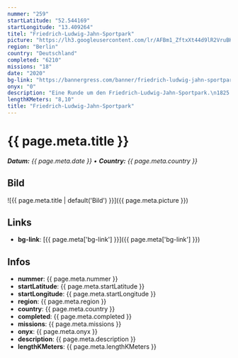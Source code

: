 ```yaml
---
nummer: "259"
startLatitude: "52.544169"
startLongitude: "13.409264"
titel: "Friedrich-Ludwig-Jahn-Sportpark"
picture: "https://lh3.googleusercontent.com/lr/AFBm1_ZftxXt44d9lR2VruBKG5eKzHZCSNzwamXS4QWHY2duekzg9f6IIKXVMNU8R2Yiy-AVhqBzrf4VQ0XTnHKa4fT3Ah_l4_ATF4oUBL6H3dLjsBVs4n5m1DAy3wdEA6SxuD27mX1Xqh2ecM8zhhrLK13feu_DouHiuDssbRRlP-21m6j5hG5WRdWKz3LkI9ICUvZKtSf46L0RkeatWQRiN2qLwlpjKBFlTZd73AqH4eo0zilVWwhCOxGB3Yy6rLeE2-TDRmH6JqPtL7lpwNBf22sxq7LrAfk-49bfwJ9tVWhItGnGVdvXOpk5r4oh7LI9oiHiOp4rKkZgtzPvBOZy-vz7HqVv6LnsnFkt1yDGoWluDC7EM4ITV_dxYDRGTGyGpMvfoNSOw99K7oePtiwaf2834qU2FmK82tNmT8ppD4HD5YSNCzokaA5DFx2h7FJv-SPbZTziYOl6BrEeXbAv7BsxnixeNBSO6bVdqqfQbdKmgn0EzW-20VL-6VoUZCOUmopS1CXi1t4W-My8DIsdOJhj1qB-hjhWEdxoV49ugnMLczu5Tfiqd2rDgopGFAf-hDI3ZNKSGWlCmWuSTTP4iOVpOKefrg_r9Zmv95qG9JKbikcgXaaXpa-XwRDf-A2FIs-Ds39aMB_XuVQko1oEZlAZ68GJI7WTvaMdy_K_jyPpQFjVmbGDZ4RaOuwQr9V3smHo6cNSerEdbG2E2Li5wQJiAxjAWFvqzbq2FGkgB1VNPAw9-S3nnAsKNhWN-zYpiaSdTJHxu5oDFw7gxiN4Zby6nN3jv2opOt1EOHbwY0vAqDaP-tqTMRnXjet4P5EKQZRUv-nxAOoKuZVNIsqk9C-Io2RapYY"
region: "Berlin"
country: "Deutschland"
completed: "6210"
missions: "18"
date: "2020"
bg-link: "https://bannergress.com/banner/friedrich-ludwig-jahn-sportpark-739b"
onyx: "0"
description: "Eine Runde um den Friedrich-Ludwig-Jahn-Sportpark.\n1825 wurde das Areal von der Preußischen Armee als Exerzierplatz genutzt."
lengthKMeters: "8,10"
title: "Friedrich-Ludwig-Jahn-Sportpark"
---
```


# {{ page.meta.title }}
_**Datum:** {{ page.meta.date }} • **Country:** {{ page.meta.country }}_

## Bild
![{{ page.meta.title | default('Bild') }}]({{ page.meta.picture }})

## Links
- **bg-link**: [{{ page.meta['bg-link'] }}]({{ page.meta['bg-link'] }})

## Infos
- **nummer**: {{ page.meta.nummer }}
- **startLatitude**: {{ page.meta.startLatitude }}
- **startLongitude**: {{ page.meta.startLongitude }}
- **region**: {{ page.meta.region }}
- **country**: {{ page.meta.country }}
- **completed**: {{ page.meta.completed }}
- **missions**: {{ page.meta.missions }}
- **onyx**: {{ page.meta.onyx }}
- **description**: {{ page.meta.description }}
- **lengthKMeters**: {{ page.meta.lengthKMeters }}

